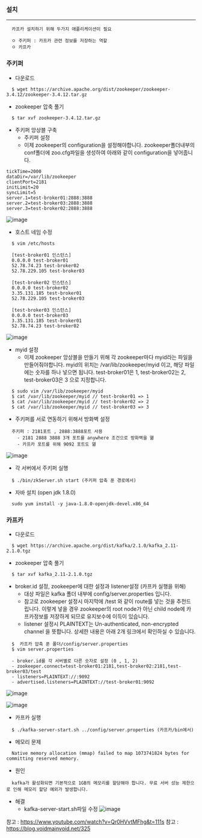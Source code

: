 ### 설치
---
```
  카프카 설치하기 위해 두가지 애플리케이션이 필요
  
  ㅇ 주키퍼 : 카프카 관련 정보를 저장하는 역할
  ㅇ 카프카
```

### 주키퍼
+ 다운로드
```shell
  $ wget https://archive.apache.org/dist/zookeeper/zookeeper-3.4.12/zookeeper-3.4.12.tar.gz
```

+ zookeeper 압축 풀기
```shell
  $ tar xvf zookeeper-3.4.12.tar.gz
```

+ 주키퍼 앙상블 구축
  + 주키퍼 설정
  + 이제 zookeeper의 configuration을 설정해야합니다. zookeeper폴더내부의 conf폴더에 zoo.cfg파일을 생성하여 아래와 같이 configuration을 넣어줍니다.
```shell
tickTime=2000
dataDir=/var/lib/zookeeper
clientPort=2181
initLimit=20
syncLimit=5
server.1=test-broker01:2888:3888
server.2=test-broker03:2888:3888
server.3=test-broker02:2888:3888
```
![image](https://user-images.githubusercontent.com/76584547/126800784-60c4f8b9-774d-4530-80e2-f09489e6422f.png)


+ 호스트 네임 수정
```shell
  $ vim /etc/hosts
  
  [test-broker01 인스턴스]
  0.0.0.0 test-broker01
  52.78.74.23 test-broker02
  52.78.229.105 test-broker03
  
  [test-broker02 인스턴스]
  0.0.0.0 test-broker02
  3.35.131.185 test-broker01
  52.78.229.105 test-broker03
  
  [test-broker03 인스턴스]
  0.0.0.0 test-broker03
  3.35.131.185 test-broker01
  52.78.74.23 test-broker02
```
![image](https://user-images.githubusercontent.com/76584547/126800736-ffcaaf98-8701-4932-b0bd-5760bd032ff1.png)


+ myid 설정
  + 이제 zookeeper 앙상블을 만들기 위해 각 zookeeper마다 myid라는 파일을 만들어줘야합니다. myid의 위치는 /var/lib/zookeeper/myid 이고, 해당 파일에는 숫자를 하나 넣으면 됩니다. test-broker01은 1, test-broker02는 2, test-broker03은 3 으로 지정합니다.
```shell
  $ sudo vim /var/lib/zookeeper/myid
  $ cat /var/lib/zookeeper/myid // test-broker01 => 1
  $ cat /var/lib/zookeeper/myid // test-broker02 => 2
  $ cat /var/lib/zookeeper/myid // test-broker03 => 3
```



+ 주키퍼를 서로 연동하기 위해서 방화벽 설정
```
  주키퍼 : 2181포트 , 2888:3888포트 사용
    - 2181 2888 3888 3개 포트를 anywhere 조건으로 방화벽을 엶
    - 카프카 포트를 위해 9092 포트도 엶
```

![image](https://user-images.githubusercontent.com/76584547/126801069-cbe6cb04-e53b-4124-92b1-859ccc34f3ec.png)


+ 각 서버에서 주키퍼 실행
```shell
  $ ./bin/zkServer.sh start (주키퍼 압축 푼 경로에서)
```
+ 자바 설치 (open jdk 1.8.0)
```shell
  sudo yum install -y java-1.8.0-openjdk-devel.x86_64
```

### 카프카
+ 다운로드
```
  $ wget https://archive.apache.org/dist/kafka/2.1.0/kafka_2.11-2.1.0.tgz
```

+ zookeeper 압축 풀기
```shell
  $ tar xvf kafka_2.11-2.1.0.tgz
```

+ broker.id 설정, zookeeper에 대한 설정과 listener설정 (카프카 실행을 위해)
  + 대상 파일은 kafka 폴더 내부에 config/server.properties 입니다.
  + 참고로 zookeeper 설정시 마지막에 /test 와 같이 route를 넣는 것을 추천드립니다. 이렇게 넣을 경우 zookeeper의 root node가 아닌 child node에 카프카정보를 저장하게 되므로 유지보수에 이득이 있습니다.
  +  listener 설정시 PLAINTEXT는 Un-authenticated, non-encrypted channel 을 뜻합니다. 상세한 내용은 아래 2개 링크에서 확인하실 수 있습니다.
```shell
  $  카프카 압축 푼 폴더/config/server.properties
  $ vim server.properties
  
  - broker.id를 각 서버별로 다른 숫자로 설정 (0 , 1, 2)
  - zookeeper.connect=test-broker01:2181,test-broker02:2181,test-broker03/test
  - listeners=PLAINTEXT://:9092
  - advertised.listeners=PLAINTEXT://test-broker01:9092
```

![image](https://user-images.githubusercontent.com/76584547/126811748-25a8329a-7d1a-4b56-b935-56ed6b6129e4.png)


![image](https://user-images.githubusercontent.com/76584547/126812006-51214130-dca0-4704-8d40-e3c23fea59b6.png)


+ 카프카 실행
```shell
  $ ./kafka-server-start.sh ../config/server.properties (카프카/bin에서)
```

+ 메모리 문제
```shell
  Native memory allocation (mmap) failed to map 1073741824 bytes for committing reserved memory.
```

+ 원인
```
  kafka가 활성화되면 기본적으로 1GB의 메모리를 할당해야 합니다. 무료 서버 성능 제한으로 인해 메모리 할당 예외가 발생합니다.
```

+ 해결
  + kafka-server-start.sh파일 수정
![image](https://user-images.githubusercontent.com/76584547/126813109-ea7406f7-c2b6-4160-93e1-13a928e1cf15.png)





참고 : https://www.youtube.com/watch?v=Qr0HVvtMFhg&t=111s
참고 : https://blog.voidmainvoid.net/325
